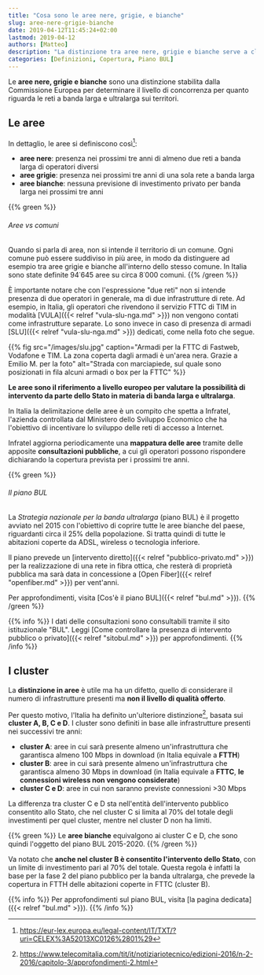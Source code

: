 ```yaml
---
title: "Cosa sono le aree nere, grigie, e bianche"
slug: aree-nere-grigie-bianche
date: 2019-04-12T11:45:24+02:00
lastmod: 2019-04-12
authors: [Matteo]
description: "La distinzione tra aree nere, grigie e bianche serve a classificare il grado di investimenti per la banda larga presenti sul territorio. Ma come sono definite le aree? E cosa sono i cluster?"
categories: [Definizioni, Copertura, Piano BUL]
---
```


Le **aree nere, grigie e bianche** sono una distinzione stabilita dalla Commissione Europea per determinare il livello di concorrenza per quanto riguarda le reti a banda larga e ultralarga sui territori.

## Le aree

In dettaglio, le aree si definiscono così[^lex]:

- **aree nere**: presenza nei prossimi tre anni di almeno due reti a banda larga di operatori diversi
- **aree grigie**: presenza nei prossimi tre anni di una sola rete a banda larga
- **aree bianche**: nessuna previsione di investimento privato per banda larga nei prossimi tre anni

{{% green %}}
###### Aree vs comuni
Quando si parla di area, non si intende il territorio di un comune. Ogni comune può essere suddiviso in più aree, in modo da distinguere ad esempio tra aree grigie e bianche all'interno dello stesso comune. In Italia sono state definite 94˙645 aree su circa 8˙000 comuni.
{{% /green %}}

È importante notare che con l'espressione "due reti" non si intende presenza di due operatori in generale, ma di due infrastrutture di rete. Ad esempio, in Italia, gli operatori che rivendono il servizio FTTC di TIM in modalità [VULA]({{< relref "vula-slu-nga.md" >}}) non vengono contati come infrastrutture separate. Lo sono invece in caso di presenza di armadi [SLU]({{< relref "vula-slu-nga.md" >}}) dedicati, come nella foto che segue.

{{% fig src="/images/slu.jpg" caption="Armadi per la FTTC di Fastweb, Vodafone e TIM. La zona coperta dagli armadi è un'area nera. Grazie a Emilio M. per la foto" alt="Strada con marciapiede, sul quale sono posizionati in fila alcuni armadi o box per la FTTC" %}}

**Le aree sono il riferimento a livello europeo per valutare la possibilità di intervento da parte dello Stato in materia di banda larga e ultralarga**.

In Italia la delimitazione delle aree è un compito che spetta a Infratel, l'azienda controllata dal Ministero dello Sviluppo Economico che ha l'obiettivo di incentivare lo sviluppo delle reti di accesso a Internet.

Infratel aggiorna periodicamente una **mappatura delle aree** tramite delle apposite **consultazioni pubbliche**, a cui gli operatori possono rispondere dichiarando la copertura prevista per i prossimi tre anni.

{{% green %}}
###### Il piano BUL

La *Strategia nazionale per la banda ultralarga* (piano BUL) è il progetto avviato nel 2015 con l'obiettivo di coprire tutte le aree bianche del paese, riguardanti circa il 25% della popolazione. Si tratta quindi di tutte le abitazioni coperte da ADSL, wireless o tecnologia inferiore.

Il piano prevede un [intervento diretto]({{< relref "pubblico-privato.md" >}}) per la realizzazione di una rete in fibra ottica, che resterà di proprietà pubblica ma sarà data in concessione a [Open Fiber]({{< relref "openfiber.md" >}}) per vent'anni.

Per approfondimenti, visita [Cos'è il piano BUL]({{< relref "bul.md" >}}).
{{% /green %}}

{{% info %}}
I dati delle consultazioni sono consultabili tramite il sito istituzionale "BUL". Leggi [Come controllare la presenza di intervento pubblico o privato]({{< relref "sitobul.md" >}}) per approfondimenti.
{{% /info %}}

## I cluster

La **distinzione in aree** è utile ma ha un difetto, quello di considerare il numero di infrastrutture presenti ma **non il livello di qualità offerto**.

Per questo motivo, l'Italia ha definito un'ulteriore distinzione[^notiziario], basata sui **cluster A, B, C e D**. I cluster sono definiti in base alle infrastrutture presenti nei successivi tre anni:

- **cluster A**: aree in cui sarà presente almeno un'infrastruttura che garantisca almeno 100 Mbps in download (in Italia equivale a **FTTH**)
- **cluster B**: aree in cui sarà presente almeno un'infrastruttura che garantisca almeno 30 Mbps in download (in Italia equivale a **FTTC**, **le connessioni wireless non vengono considerate**)
- **cluster C e D**: aree in cui non saranno previste connessioni >30 Mbps

La differenza tra cluster C e D sta nell'entità dell'intervento pubblico consentito allo Stato, che nel cluster C si limita al 70% del totale degli investimenti per quel cluster, mentre nel cluster D non ha limiti.

{{% green %}}
Le **aree bianche** equivalgono ai cluster C e D, che sono quindi l'oggetto del piano BUL 2015-2020.
{{% /green %}}

Va notato che **anche nel cluster B è consentito l'intervento dello Stato**, con un limite di investimento pari al 70% del totale. Questa regola è infatti la base per la fase 2 del piano pubblico per la banda ultralarga, che prevede la copertura in FTTH delle abitazioni coperte in FTTC (cluster B).

{{% info %}}
Per approfondimenti sul piano BUL, visita [la pagina dedicata]({{< relref "bul.md" >}}).
{{% /info %}}

[^lex]: https://eur-lex.europa.eu/legal-content/IT/TXT/?uri=CELEX%3A52013XC0126%2801%29
[^notiziario]: https://www.telecomitalia.com/tit/it/notiziariotecnico/edizioni-2016/n-2-2016/capitolo-3/approfondimenti-2.html
